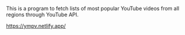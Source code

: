 This is a program to fetch lists of most popular YouTube videos from all regions through YouTube API. 

https://ympv.netlify.app/
